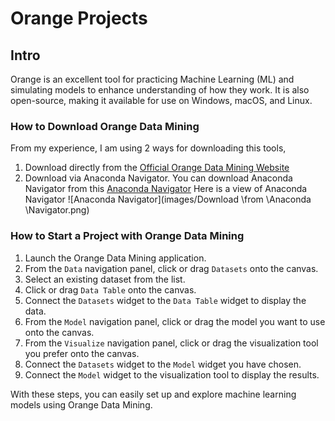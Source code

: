 # Orange Projects

## Intro
Orange is an excellent tool for practicing Machine Learning (ML)
and simulating models to enhance understanding of how they work.
It is also open-source, making it available for use on Windows, macOS, and Linux.

### How to Download Orange Data Mining
From my experience, I am using 2 ways for downloading this tools,
1. Download directly from the [Official Orange Data Mining Website](https://orangedatamining.com/download/)
2. Download via Anaconda Navigator. You can download Anaconda Navigator from this 
[Anaconda Navigator](https://www.anaconda.com/download/success)
Here is a view of Anaconda Navigator
![Anaconda Navigator](images/Download \from \Anaconda \Navigator.png)

### How to Start a Project with Orange Data Mining
1. Launch the Orange Data Mining application.
2. From the `Data` navigation panel, click or drag `Datasets` onto the canvas.
3. Select an existing dataset from the list.
4. Click or drag `Data Table` onto the canvas.
5. Connect the `Datasets` widget to the `Data Table` widget to display the data.
6. From the `Model` navigation panel, click or drag the model you want to use onto the canvas.
7. From the `Visualize` navigation panel, click or drag the visualization tool you prefer onto the canvas.
8. Connect the `Datasets` widget to the `Model` widget you have chosen.
9. Connect the `Model` widget to the visualization tool to display the results.



With these steps, you can easily set up and explore machine learning models using Orange Data Mining.
